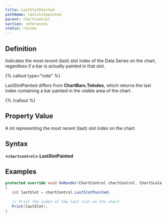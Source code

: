 ```yaml
---
title: LastSlotPainted
pathName: lastslotpainted
parent: chartcontrol
section: references
status: review
---
```


## Definition

Indicates the most recent (last) slot index of the Data Series on the chart, regardless if a bar is actually painted in that slot.

{% callout type="note" %}

LastSlotPainted differs from **ChartBars.ToIndex**, which returns the last index containing a bar painted in the visible area of the chart.

{% /callout %}

## Property Value

A int representing the most recent (last) slot index on the chart.

## Syntax

**<`chartcontrol`>.LastSlotPainted**

## Examples

```csharp
protected override void OnRender(ChartControl chartControl, ChartScale chartScale)
{
   int lastSlot = chartControl.LastSlotPainted;
 
   // Print the index of the last slot on the chart
   Print(lastSlot);
}
```
